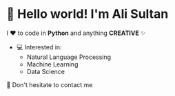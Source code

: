 # 👋 Hello world! I'm Ali Sultan

I ❤️ to code in **Python** and anything **CREATIVE** ✨

- 💻 Interested in:
  - Natural Language Processing
  - Machine Learning
  - Data Science

💬 Don't hesitate to contact me
